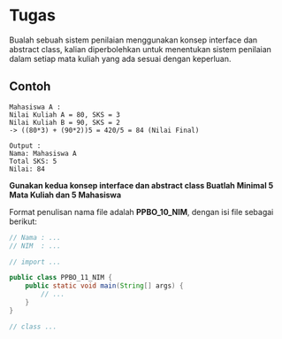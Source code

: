 # Tugas

Bualah sebuah sistem penilaian menggunakan konsep interface dan abstract class, kalian diperbolehkan untuk menentukan sistem penilaian dalam setiap mata kuliah yang ada sesuai dengan keperluan.

## Contoh
```
Mahasiswa A :
Nilai Kuliah A = 80, SKS = 3
Nilai Kuliah B = 90, SKS = 2
-> ((80*3) + (90*2))5 = 420/5 = 84 (Nilai Final)

Output :
Nama: Mahasiswa A
Total SKS: 5
Nilai: 84
```
**Gunakan kedua konsep interface dan abstract class Buatlah Minimal 5 Mata Kuliah dan 5 Mahasiswa**

Format penulisan nama file adalah **PPBO_10_NIM**, dengan isi file sebagai berikut:

```java
// Nama : ...
// NIM  : ...

// import ...

public class PPBO_11_NIM {
    public static void main(String[] args) {
        // ...
    }
}

// class ...
